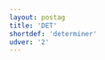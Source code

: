 ```yaml
---
layout: postag
title: 'DET'
shortdef: 'determiner'
udver: '2'
---
```

<!-- Interlanguage links updated Út zář 29 18:40:45 CEST 2020 -->
